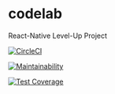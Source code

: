 # codelab
React-Native Level-Up Project

[![CircleCI](https://circleci.com/gh/ssanusi/codelab.svg?style=svg)](https://circleci.com/gh/ssanusi/codelab)

[![Maintainability](https://api.codeclimate.com/v1/badges/acc98a0f50d5b5f5b462/maintainability)](https://codeclimate.com/github/ssanusi/codelab/maintainability)

[![Test Coverage](https://api.codeclimate.com/v1/badges/acc98a0f50d5b5f5b462/test_coverage)](https://codeclimate.com/github/ssanusi/codelab/test_coverage)

